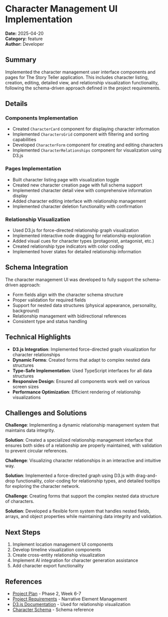 # Character Management UI Implementation

**Date:** 2025-04-20  
**Category:** feature  
**Author:** Developer  

## Summary

Implemented the character management user interface components and pages for The Story Teller application. This includes character listing, creation, editing, detailed view, and relationship visualization functionality, following the schema-driven approach defined in the project requirements.

## Details

### Components Implementation

- Created `CharacterCard` component for displaying character information
- Implemented `CharactersGrid` component with filtering and sorting capabilities
- Developed `CharacterForm` component for creating and editing characters
- Implemented `CharacterRelationships` component for visualization using D3.js

### Pages Implementation

- Built character listing page with visualization toggle
- Created new character creation page with full schema support
- Implemented character detail view with comprehensive information display
- Added character editing interface with relationship management
- Implemented character deletion functionality with confirmation

### Relationship Visualization

- Used D3.js for force-directed relationship graph visualization
- Implemented interactive node dragging for relationship exploration
- Added visual cues for character types (protagonist, antagonist, etc.)
- Created relationship type indicators with color coding
- Implemented hover states for detailed relationship information

## Schema Integration

The character management UI was developed to fully support the schema-driven approach:

- Form fields align with the character schema structure
- Proper validation for required fields
- Support for nested data structures (physical appearance, personality, background)
- Relationship management with bidirectional references
- Consistent type and status handling

## Technical Highlights

- **D3.js Integration**: Implemented force-directed graph visualization for character relationships
- **Dynamic Forms**: Created forms that adapt to complex nested data structures
- **Type-Safe Implementation**: Used TypeScript interfaces for all data structures
- **Responsive Design**: Ensured all components work well on various screen sizes
- **Performance Optimization**: Efficient rendering of relationship visualizations

## Challenges and Solutions

**Challenge**: Implementing a dynamic relationship management system that maintains data integrity.

**Solution**: Created a specialized relationship management interface that ensures both sides of a relationship are properly maintained, with validation to prevent circular references.

**Challenge**: Visualizing character relationships in an interactive and intuitive way.

**Solution**: Implemented a force-directed graph using D3.js with drag-and-drop functionality, color-coding for relationship types, and detailed tooltips for exploring the character network.

**Challenge**: Creating forms that support the complex nested data structure of characters.

**Solution**: Developed a flexible form system that handles nested fields, arrays, and object properties while maintaining data integrity and validation.

## Next Steps

1. Implement location management UI components
2. Develop timeline visualization components
3. Create cross-entity relationship visualization
4. Implement AI integration for character generation assistance
5. Add character export functionality

## References

- [Project Plan](../project-plan.md) - Phase 2, Week 6-7
- [Project Requirements](../project-requirements.md) - Narrative Element Management
- [D3.js Documentation](https://d3js.org/) - Used for relationship visualization
- [Character Schema](../../database_schemas/character/chapter_information_schema.json) - Schema reference
